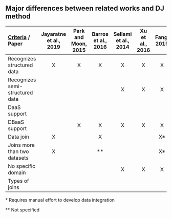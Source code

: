 ## Major differences between related works and DJ method

[Criteria](https://github.com/FORMAS/RelatedWork-DJ/blob/master/README.md) / Paper                  | Jayaratne et al., 2019 | Park and Moon, 2015 | Barros et al., 2016 | Sellami et al., 2014 | Xu et al., 2016 | Fang, 2015 | Ribeiro et al., 2018 | **Our DJ method**
:---------------------------------|:----------------------:|:-------------------:|:-------------------:|:--------------------:|:---------------:|:----------:|:--------------------:|:--------------------:
Recognizes structured data        |X                       |X                    |X                    |X                     |X                |X           |                      |X
Recognizes semi-structured data   |                        |                     |                     |X                     |X                |X           |X                     |X
DaaS support                      |                        |                     |                     |                      |                 |            |X                     |X
DBaaS support                     |                        |X                    |X                    |X                     |X                |X           |X                     |X
Data join                  |X                       |                     |X                    |                      |                 |X*          |X                     |X
Joins more than two datasets |X                       |                     |**                   |                      |                 |X*          |                      |X
No specific domain                |                        |                     |                     |X                     |X                |X           |X                     |X
Types of joins                    |                        |                     |                     |                      |                 |            |                      |X


\* Requires manual effort to develop data integration

** Not specified
